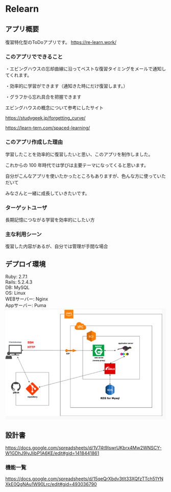 # Relearn

## アプリ概要

復習特化型のToDoアプリです。
https://re-learn.work/

### このアプリでできること

・エビングハウスの忘却曲線に沿ってベストな復習タイミングをメールで通知してくれます。

・効率的に学習ができます（通知きた時にだけ復習します。）

・グラフから忘れ具合を把握できます

エビングハウスの概念について参考にしたサイト

https://studygeek.jp/forgetting_curve/

https://learn-tern.com/spaced-learning/

### このアプリ作成した理由

学習したことを効率的に復習したいと思い、このアプリを制作しました。

これからの 100 年時代では学びは主要テーマになってくると思います。

自分がこんなアプリを使いたかったところもありますが、色んな方に使っていただいて

みなさんと一緒に成長していきたいです。

### ターゲットユーザ

長期記憶につながる学習を効率的にしたい方

### 主な利用シーン

復習した内容があるが、自分では管理が手間な場合

## デプロイ環境
Ruby: 2.7.1  
Rails: 5.2.4.3  
DB: MySQL  
OS: Linux  
WEBサーバー: Nginx  
Appサーバー: Puma  
<img src="app/assets/images/スクリーンショット 2020-06-28 16.51.55.png" alt="デプロイ環境" title="サンプル">

## 設計書

https://docs.google.com/spreadsheets/d/1V74t9IswrUKbrx4Mw2WNSCY-W1GDhJ9IyJlibP1A6KE/edit#gid=1418441861

### 機能一覧

<https://docs.google.com/spreadsheets/d/15qeQrXbdv3tIt33XQfzTTch51YNXkE0QgNAu1W90Lrc/edit#gid=493036790>